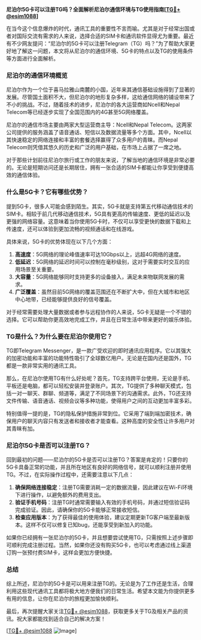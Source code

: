 **尼泊尔5G卡可以注册TG吗？全面解析尼泊尔通信环境与TG使用指南[[TG💪+ @esim1088](https://t.me/s/esim1088)]**

在当今这个信息爆炸的时代，通讯工具的重要性不言而喻。尤其是对于经常出国或者对国际交流有需求的人来说，选择合适的SIM卡和通讯软件显得尤为重要。最近有不少网友提问：“尼泊尔的5G卡可以注册Telegram（TG）吗？”为了帮助大家更好地了解这一问题，本文将从尼泊尔的通信环境、5G卡的特点以及TG的使用条件等方面进行全面解析。

### 尼泊尔的通信环境概览

尼泊尔作为一个位于喜马拉雅山南麓的小国，近年来其通信基础设施得到了显著的发展。尽管国土面积不大，但尼泊尔的地形复杂多样，这给通信网络的铺设带来了不小的挑战。不过，随着技术的进步，尼泊尔的各大运营商如Ncell和Nepal Telecom等已经逐步实现了全国范围内的4G甚至5G网络覆盖。

尼泊尔的通信市场主要由两家大型运营商主导：Ncell和Nepal Telecom。这两家公司提供的服务涵盖了语音通话、短信以及数据流量等多个方面。其中，Ncell以其快速稳定的网络连接和丰富的套餐选择赢得了众多用户的青睐。而Nepal Telecom则凭借其悠久的历史和广泛的用户基础，在市场上占据了一席之地。

对于那些计划前往尼泊尔旅行或工作的朋友来说，了解当地的通信环境是非常必要的。无论是短期访问还是长期居住，拥有一张合适的SIM卡都能让你享受到便捷高效的通信体验。

### 什么是5G卡？它有哪些优势？

提到5G卡，很多人可能会感到陌生。其实，5G卡就是支持第五代移动通信技术的SIM卡。相较于前几代移动通信技术，5G具有更高的传输速度、更低的延迟以及更强的网络容量。这意味着当你使用5G卡时，不仅可以享受更快的数据下载和上传速度，还可以体验到更加流畅的视频通话和在线游戏。

具体来说，5G卡的优势体现在以下几个方面：

1. **高速度**：5G网络的理论峰值速率可达10Gbps以上，远超4G网络的速度。
2. **低延迟**：5G网络的延迟时间可以控制在毫秒级别，这对于需要实时交互的应用场景至关重要。
3. **大容量**：5G网络能够同时支持更多的设备接入，满足未来物联网发展的需求。
4. **广泛覆盖**：虽然目前5G网络的覆盖范围还在不断扩大中，但在大城市和地区中心地带，已经能够提供良好的信号覆盖。

对于经常需要处理大量数据或者参与远程协作的人来说，5G卡无疑是一个不错的选择。它可以帮助你更高效地完成工作，并且在日常生活中带来更好的娱乐体验。

### TG是什么？为什么要在尼泊尔使用它？

TG即Telegram Messenger，是一款广受欢迎的即时通讯应用程序。它以其强大的加密功能和丰富的功能特性吸引了全球数亿用户。无论是在国内还是国外，TG都是一款非常实用的通讯工具。

那么，在尼泊尔使用TG有什么好处呢？首先，TG支持跨平台使用，无论是手机、平板还是电脑，都可以轻松安装并登录账户。其次，TG提供了多种聊天模式，包括一对一聊天、群聊、频道等，满足了不同场景下的沟通需求。此外，TG还支持文件传输、语音通话、视频会议等多种功能，使得用户之间的互动更加丰富多彩。

特别值得一提的是，TG的隐私保护措施非常到位。它采用了端到端加密技术，确保用户的聊天内容只有发送者和接收者才能查看。这种高度的安全性让许多用户对其青睐有加。

### 尼泊尔5G卡是否可以注册TG？

回到最初的问题——尼泊尔的5G卡是否可以注册TG？答案是肯定的！只要你的5G卡具备正常的功能，并且所在地区有良好的网络信号，就可以顺利注册并使用TG。不过，在实际操作过程中，还需要注意以下几点：

1. **确保网络连接稳定**：注册TG需要消耗一定的数据流量，因此建议在Wi-Fi环境下进行操作，以避免额外的费用支出。
2. **验证手机号码**：注册TG时通常需要输入有效的手机号码，并通过短信验证码完成验证。因此，请确保你的5G卡能够正常接收短信。
3. **检查应用版本**：为了获得最佳的使用体验，建议定期更新TG客户端至最新版本。这样不仅可以修复已知bug，还能享受到新加入的功能。

如果你已经拥有一张尼泊尔的5G卡，并且想要尝试使用TG，只需按照上述步骤即可顺利完成注册过程。当然，如果你还没有购买5G卡，也可以考虑通过线上渠道订购一张预付费SIM卡，这样会更加方便快捷。

### 总结

综上所述，尼泊尔的5G卡是可以用来注册TG的。无论是为了工作还是生活，合理利用这些现代通讯工具都将极大地方便我们的日常生活。希望本文能为你提供更多有用的信息，让你在尼泊尔的旅程更加愉快顺利。

最后，再次提醒大家关注[TG💪+ @esim1088](https://t.me/s/esim1088)，获取更多关于TG及相关产品的资讯。祝大家都能找到适合自己的解决方案！

[[TG💪+ @esim1088](https://t.me/s/esim1088) ![Image](https://i.postimg.cc/4NQfJmqS/Snipaste-2025-05-13-00-14-12.png)]